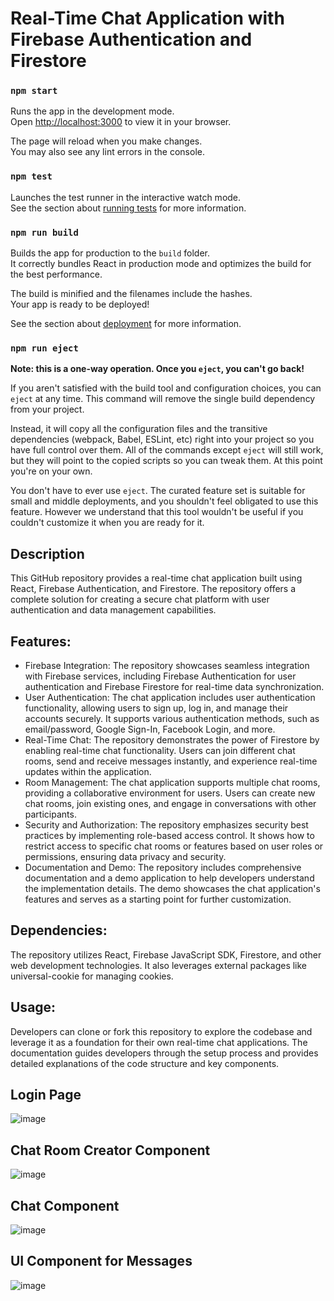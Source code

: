 # Real-Time Chat Application with Firebase Authentication and Firestore

### `npm start`

Runs the app in the development mode.\
Open [http://localhost:3000](http://localhost:3000) to view it in your browser.

The page will reload when you make changes.\
You may also see any lint errors in the console.

### `npm test`

Launches the test runner in the interactive watch mode.\
See the section about [running tests](https://facebook.github.io/create-react-app/docs/running-tests) for more information.

### `npm run build`

Builds the app for production to the `build` folder.\
It correctly bundles React in production mode and optimizes the build for the best performance.

The build is minified and the filenames include the hashes.\
Your app is ready to be deployed!

See the section about [deployment](https://facebook.github.io/create-react-app/docs/deployment) for more information.

### `npm run eject`

**Note: this is a one-way operation. Once you `eject`, you can't go back!**

If you aren't satisfied with the build tool and configuration choices, you can `eject` at any time. This command will remove the single build dependency from your project.

Instead, it will copy all the configuration files and the transitive dependencies (webpack, Babel, ESLint, etc) right into your project so you have full control over them. All of the commands except `eject` will still work, but they will point to the copied scripts so you can tweak them. At this point you're on your own.

You don't have to ever use `eject`. The curated feature set is suitable for small and middle deployments, and you shouldn't feel obligated to use this feature. However we understand that this tool wouldn't be useful if you couldn't customize it when you are ready for it.

## Description
This GitHub repository provides a real-time chat application built using React, Firebase Authentication, and Firestore. The repository offers a complete solution for creating a secure chat platform with user authentication and data management capabilities.

## Features:

* Firebase Integration: The repository showcases seamless integration with Firebase services, including Firebase Authentication for user authentication and Firebase Firestore for real-time data synchronization.
* User Authentication: The chat application includes user authentication functionality, allowing users to sign up, log in, and manage their accounts securely. It supports various authentication methods, such as email/password, Google Sign-In, Facebook Login, and more.
* Real-Time Chat: The repository demonstrates the power of Firestore by enabling real-time chat functionality. Users can join different chat rooms, send and receive messages instantly, and experience real-time updates within the application.
* Room Management: The chat application supports multiple chat rooms, providing a collaborative environment for users. Users can create new chat rooms, join existing ones, and engage in conversations with other participants.
* Security and Authorization: The repository emphasizes security best practices by implementing role-based access control. It shows how to restrict access to specific chat rooms or features based on user roles or permissions, ensuring data privacy and security.
* Documentation and Demo: The repository includes comprehensive documentation and a demo application to help developers understand the implementation details. The demo showcases the chat application's features and serves as a starting point for further customization.

## Dependencies:

The repository utilizes React, Firebase JavaScript SDK, Firestore, and other web development technologies. It also leverages external packages like universal-cookie for managing cookies.

## Usage:

Developers can clone or fork this repository to explore the codebase and leverage it as a foundation for their own real-time chat applications. The documentation guides developers through the setup process and provides detailed explanations of the code structure and key components.

## Login Page

![image](https://github.com/aakashsahu1511/Real-time-chat-app/assets/54810209/05f10ef4-49da-4675-8b40-853d5b2d06fd)

## Chat Room Creator Component

![image](https://github.com/aakashsahu1511/Real-time-chat-app/assets/54810209/ba5ebf42-fd46-4eec-a1c3-8fd51744f8f4)

## Chat Component

![image](https://github.com/aakashsahu1511/Real-time-chat-app/assets/54810209/18caaf42-73d2-42e2-b5d3-9c0e41a34e34)

## UI Component for Messages

![image](https://github.com/aakashsahu1511/Real-time-chat-app/assets/54810209/261d72d0-6717-4968-b905-3a63e40687d5)




